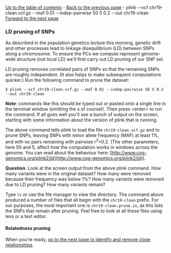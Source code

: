 [Up to the table of contents](Introduction.md) - [Back to the previous page](overview.md) - plink --vcf chr19-clean.vcf.gz --maf 0.01 --indep-pairwise 50 5 0.2 --out chr19-clean [Forward to the next page](relatedness_pruning.md)

### LD pruning of SNPs

As described in the population genetics lecture this morning, genetic drift and other processes
lead to linkage disequilibrium (LD) between SNPs along a chromosome. To ensure the PCs we compute
represent genome-wide structure (not local LD) we'll first carry out LD pruning of our SNP set.

LD pruning removes correlated pairs of SNPs so that the remaining SNPs are roughly independent. (It
also helps to make subsequent computations quicker.) Run the following command to prune the dataset:

```
$ plink --vcf chr19-clean.vcf.gz --maf 0.01 --indep-pairwise 50 5 0.2 --out chr19-clean 
```

**Note**: commands like this should be typed out or pasted onto a single line in the terminal
window (omitting the `$` of course!). Then press &lt;enter&gt; to run the command. If all goes well
you'll see a bunch of output on the screen, starting with some information about the version of
plink that is running.

The above command tells plink to load the file `chr19-clean.vcf.gz` and to prune SNPs, leaving SNPs
with minor allele frequency (MAF) at least 1%, and with no pairs remaining with pairwise
r<sup>2</sup>>0.2. (The other parameters, here 50 and 5, affect how the computation works in
windows across the genome. You can read about the behaviour here:
[http://www.cog-genomics.org/plink2/ld](http://www.cog-genomics.org/plink2/ld)).

**Question**. Look at the screen output from the above plink command.  How many variants were in the original dataset?  How many were removed because their frequency was below 1%?  How many variants were removed due to LD pruning?  How many variants remain?

Type `ls` or use the file manager to view the directory.  The command above produced a number of files that all begin with the `chr19-clean` prefix.  For our purposes, the most important one is `chr19-clean.prune.in`, as this lists the SNPs that remain after pruning.  Feel free to look at all these files using less or a text editor.

#### Relatedness pruning
When you're ready, [go to the next page to identify and remove close relationships](relatedness_pruning.md).
